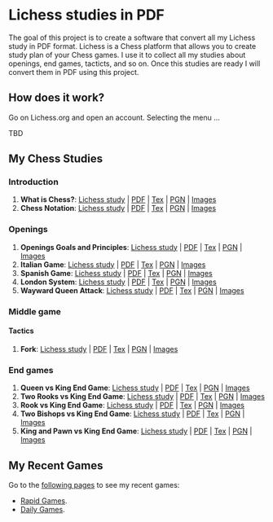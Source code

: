 # Lichess studies in PDF

The goal of this project is to create a software that convert all my Lichess study in PDF format. Lichess is a Chess platform that allows you to create study plan of your Chess games. I use it to collect all my studies about openings, end games, tacticts, and so on.
Once this studies are ready I will convert them in PDF using this project.

## How does it work?

Go on Lichess.org and open an account. Selecting the menu ...

TBD

## My Chess Studies

### Introduction

1. **What is Chess?**: [Lichess study](https://lichess.org/study/IJpFEM89) | [PDF](studies/what-is-chess.pdf) | [Tex](studies/what-is-chess.tex) | [PGN](studies/what-is-chess.pgn) | [Images](studies/what-is-chess)
2. **Chess Notation**: [Lichess study](https://lichess.org/study/ezdKJ7Di) | [PDF](studies/chess-notation.pdf) | [Tex](studies/chess-notation.tex) | [PGN](studies/chess-notation.pgn) | [Images](studies/chess-notation)

### Openings

1. **Openings Goals and Principles**: [Lichess study](https://lichess.org/study/IreRnAsc) | [PDF](studies/openings_goals_and_principles.pdf) | [Tex](studies/openings_goals_and_principles.tex) | [PGN](studies/openings_goals_and_principles.pgn) | [Images](studies/openings_goals_and_principles)
2. **Italian Game**: [Lichess study](https://lichess.org/study/tVbAc09e) | [PDF](studies/italian_game.pdf) | [Tex](studies/italian_game.tex) | [PGN](studies/italian_game.pgn) | [Images](studies/italian_game)
3. **Spanish Game**: [Lichess study](https://lichess.org/study/Lml6kbni) | [PDF](studies/spanish_game.pdf) | [Tex](studies/spanish_game.tex) | [PGN](studies/spanish_game.pgn) | [Images](studies/spanish_game)
4. **London System**: [Lichess study](https://lichess.org/study/J5o5RnFr) | [PDF](studies/london-system.pdf) | [Tex](studies/london-system.tex) | [PGN](studies/london-system.pgn) | [Images](studies/london-system)
5. **Wayward Queen Attack**: [Lichess study](https://lichess.org/study/ZDzazKo4/azKz8Qpl) | [PDF](studies/wayward-queen-attack.pdf) | [Tex](studies/wayward-queen-attack.tex) | [PGN](studies/wayward-queen-attack.pgn) | [Images](studies/wayward-queen-attack)

### Middle game

#### Tactics

1. **Fork**: [Lichess study](https://lichess.org/study/Qqx06eH1) | [PDF](studies/chess-tactics-fork.pdf) | [Tex](studies/chess-tactics-fork.tex) | [PGN](studies/chess-tactics-fork.pgn) | [Images](studies/chess-tactics-fork)

### End games

1. **Queen vs King End Game**: [Lichess study](https://lichess.org/study/9RJZi3rc) | [PDF](studies/queen_vs_king_endgame.pdf) | [Tex](studies/queen_vs_king_endgame.tex) | [PGN](studies/queen_vs_king_endgame.pgn) | [Images](studies/queen_vs_king_endgame)
2. **Two Rooks vs King End Game**: [Lichess study](https://lichess.org/study/w4XIVyGB) | [PDF](studies/two_rooks_king_end_game.pdf) | [Tex](studies/two_rooks_king_end_game.tex) | [PGN](studies/two_rooks_king_end_game.pgn) | [Images](studies/two_rooks_king_end_game)
3. **Rook vs King End Game**: [Lichess study](https://lichess.org/study/IJ2Eu2as) | [PDF](studies/rook_vs_king_end_game.pdf) | [Tex](studies/rook_vs_king_end_game.tex) | [PGN](studies/rook_vs_king_end_game.pgn) | [Images](studies/rook_vs_king_end_game)
4. **Two Bishops vs King End Game**: [Lichess study](https://lichess.org/study/4MXMBxiS) | [PDF](studies/two-bishops-vs-king-end-game.pdf) | [Tex](studies/two-bishops-vs-king-end-game.tex) | [PGN](studies/two-bishops-vs-king-end-game.pgn) | [Images](studies/two-bishops-vs-king-end-game)
5. **King and Pawn vs King End Game**: [Lichess study](https://lichess.org/study/gHnlsY1u) | [PDF](studies/king-pawn-vs-king-endgame.pdf) | [Tex](studies/king-pawn-vs-king-endgame.tex) | [PGN](studies/king-pawn-vs-king-endgame.pgn) | [Images](studies/king-pawn-vs-king-endgame)

## My Recent Games

Go to the [following pages](docs/REPORT_Rapid.md) to see my recent games:
* [Rapid Games](docs/REPORT_Rapid.md).
* [Daily Games](docs/REPORT_Standard.md).
